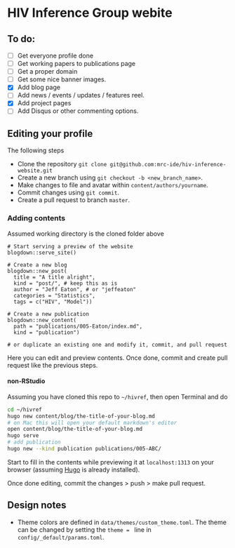 # HIV Inference Group webite

## To do:

- [ ] Get everyone profile done
- [ ] Get working papers to publications page
- [ ] Get a proper domain
- [ ] Get some nice banner images.
- [x] Add blog page
- [ ] Add news / events / updates / features reel.
- [x] Add project pages
- [ ] Add Disqus or other commenting options.

## Editing your profile

The following steps 

- Clone the repository `git clone git@github.com:mrc-ide/hiv-inference-website.git`
- Create a new branch using `git checkout -b <new_branch_name>`. 
- Make changes to file and avatar within `content/authors/yourname`.
- Commit changes using `git commit`.
- Create a pull request to branch `master`. 

### Adding contents

Assumed working directory is the cloned folder above

```{r}
# Start serving a preview of the website
blogdown::serve_site()

# Create a new blog
blogdown::new_post(
  title = "A title alright", 
  kind = "post/", # keep this as is
  author = "Jeff Eaton", # or "jeffeaton"
  categories = "Statistics", 
  tags = c("HIV", "Model"))

# Create a new publication
blogdown::new_content(
  path = "publications/005-Eaton/index.md", 
  kind = "publication")

# or duplicate an existing one and modify it, commit, and pull request
```

Here you can edit and preview contents. Once done, commit and create pull 
request like the previous steps.

#### non-RStudio

Assuming you have cloned this repo to `~/hivref`, then open Terminal and do

```bash
cd ~/hivref
hugo new content/blog/the-title-of-your-blog.md
# on Mac this will open your default markdown's editor
open content/blog/the-title-of-your-blog.md
hugo serve
# add publication
hugo new --kind publication publications/005-ABC/
```

Start to fill in the contents while previewing it at `localhost:1313` on your
browser (assuming [Hugo](https://github.com/gohugoio/hugo/releases) is already
installed).

Once done editing, commit the changes > push > make pull request.

## Design notes

* Theme colors are defined in `data/themes/custom_theme.toml`. The theme can be changed by setting the `theme = ` line in `config/_default/params.toml`.
